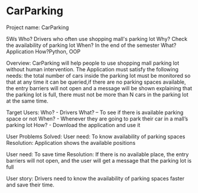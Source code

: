 # CarParking
Project name: CarParking

5Ws
Who? Drivers who often use shopping mall's parking lot
Why? Check the availability of parking lot
When? In the end of the semester
What? Application
How?Python, OOP

Overview:
CarParking will help people to use shopping mall parking lot without human intervention. The Application must satisfy the following needs: the total number of cars inside the parking lot must be monitored so that at any time it can be queried,if there are no parking spaces available, the entry barriers will not open and a message will be shown explaining that the parking lot is full, there must not be more than N cars in the parking lot at the same time.

Target Users:
Who? - Drivers
What? – To see if there is available parking space or not
When? - Whenever they are going to park their car in a mall’s parking lot
How? - Download the application and use it

User Problems Solved:
User need: To know availability of parking spaces
Resolution: Application shows the available positions 

User need: To save time
Resolution: If there is no available place, the entry barriers will not open, and the user will get a message that the parking lot is full 

User story: 
Drivers need to know the availability of parking spaces faster and save their time. 
